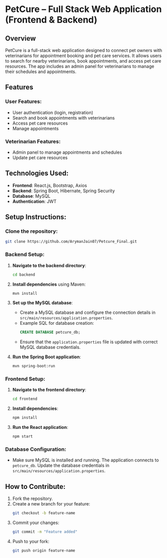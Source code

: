 
# PetCure – Full Stack Web Application (Frontend & Backend)

## Overview
PetCure is a full-stack web application designed to connect pet owners with veterinarians for appointment booking and pet care services. It allows users to search for nearby veterinarians, book appointments, and access pet care resources. The app includes an admin panel for veterinarians to manage their schedules and appointments.

## Features
### User Features:
- User authentication (login, registration)
- Search and book appointments with veterinarians
- Access pet care resources
- Manage appointments

### Veterinarian Features:
- Admin panel to manage appointments and schedules
- Update pet care resources

## Technologies Used:
- **Frontend**: React.js, Bootstrap, Axios
- **Backend**: Spring Boot, Hibernate, Spring Security
- **Database**: MySQL
- **Authentication**: JWT

## Setup Instructions:
### Clone the repository:
```bash
git clone https://github.com/ArymanJain07/Petcure_Final.git
```

### Backend Setup:
1. **Navigate to the backend directory**:
   ```bash
   cd backend
   ```
2. **Install dependencies** using Maven:
   ```bash
   mvn install
   ```
3. **Set up the MySQL database**:
   - Create a MySQL database and configure the connection details in `src/main/resources/application.properties`.
   - Example SQL for database creation:
     ```sql
     CREATE DATABASE petcure_db;
     ```
   - Ensure that the `application.properties` file is updated with correct MySQL database credentials.
   
4. **Run the Spring Boot application**:
   ```bash
   mvn spring-boot:run
   ```

### Frontend Setup:
1. **Navigate to the frontend directory**:
   ```bash
   cd frontend
   ```
2. **Install dependencies**:
   ```bash
   npm install
   ```
3. **Run the React application**:
   ```bash
   npm start
   ```

### Database Configuration:
- Make sure MySQL is installed and running. The application connects to `petcure_db`. Update the database credentials in `src/main/resources/application.properties`.

## How to Contribute:
1. Fork the repository.
2. Create a new branch for your feature:
   ```bash
   git checkout -b feature-name
   ```
3. Commit your changes:
   ```bash
   git commit -m "Feature added"
   ```
4. Push to your fork:
   ```bash
   git push origin feature-name
   ```


